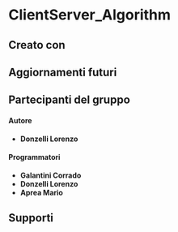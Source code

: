 # ClientServer_Algorithm

### 
###

## Creato con 

## Aggiornamenti futuri

## Partecipanti del gruppo 

#### Autore
- **Donzelli Lorenzo**

#### Programmatori
- **Galantini Corrado**
- **Donzelli Lorenzo**
- **Aprea Mario**

## Supporti 

